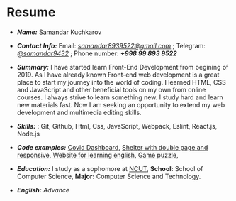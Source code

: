 # Resume
- _**Name:**_
Samandar Kuchkarov

- _**Contact Info:**_
Email: [_samandar8939522@gmail.com_]() ;
Telegram: [_@samandar9432_](https://t.me/samandar9432) ;
Phone number: _**+998 99 893 9522**_
 - _**Summary:**_
 I have started learn Front-End Development  from begining of 2019. As I have already known Front-end web development is a great place to start my journey into the world of coding. I learned  HTML, CSS and JavaScript and other beneficial tools on my own from online courses. I always strive to learn something new. I study hard and learn new materials fast. Now I am seeking an opportunity to extend my web development and multimedia editing skills.

- _**Skills:**_
: Git,  Github,  Html, Css, JavaScript, Webpack, Eslint, React.js, Node.js
- _**Code examples:**_
[Covid Dashboard](https://rolling-scopes-school.github.io/samandarkuchkarov-JS2020Q3/covid-dashboard/dist/),
[Shelter with double page and responsive](https://samandarkuchkarov.github.io/shelter/shelter/pages/main/),
[Website for learning english](https://rolling-scopes-school.github.io/samandarkuchkarov-JS2020Q3/English%20for%20kids/dist/),
[Game puzzle](https://samandarkuchkarov.github.io/puzzle/puzzle/dist/),


- _**Education:**_
I study as a sophomore at [NCUT](http://en.ncut.edu.cn/), **School:** School of Computer Science, **Major:** Computer Science and Technology.

- _**English:**_
_Advance_

